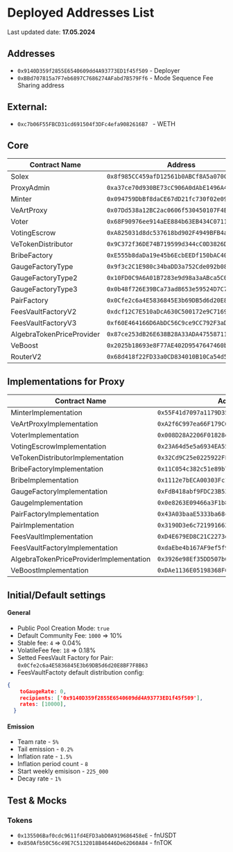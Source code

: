 # Deployed Addresses List

Last updated date: **17.05.2024**

## Addresses
- `0x9140D359f2855E6540609dd4A93773ED1f45f509` - Deployer
- `0xBBd707815a7F7eb6897C7686274AFabd7B579Ff6` - Mode Sequence Fee Sharing address

## External:
- `0xc7b06F55FBCD31cd691504f3DFc4efa9082616B7 ` - WETH

## Core
| Contract Name         | Address                                    |
|-----------------------|--------------------------------------------|
| Solex                 | `0x8f985CC459afD12561b0ABCf8A5a070C37646baC` |
| ProxyAdmin            | `0xa37ce70d930BE73cC906A0dAbE1496A4A0fCc2eB` |
| Minter                | `0x094759DbBf8daCE67dD21fc730f02e091306ede9` |
| VeArtProxy            | `0x07Dd538a12BC2ac0606f530450107F4Ec529EA14` |
| Voter                 | `0x68F90976ee914aEE884b63EB434C07110BB75964` |
| VotingEscrow          | `0xA825031d8dc537618bd902F4949BFB4aa08aB3dd` |
| VeTokenDistributor    | `0x9C372f36DE74B719599d344cC0D3826D54D2CD50` |
| BribeFactory          | `0xE555b8daDa19e45b6EcbEEDf150bAC4099a9Ed86` |
| GaugeFactoryType      | `0x9f3c2C1E980c34baDD3a752Cde092b08dE400093` |
| GaugeFactoryType2     | `0x10FD0C9A6A01B7283e9d98a3aABca5C093f4a98a` |
| GaugeFactoryType3     | `0x0b48f726E39BCa73ad8653e59524D7C7f3b24995` |
| PairFactory           | `0x0Cfe2c6a4E5836845E3b69DB5d6d20E8BF7F8B63` |
| FeesVaultFactoryV2    | `0xdcf12C7E510aDcA630C500172e9C716983E1e748` |
| FeesVaultFactoryV3    | `0xf60E464166D6AbDC56C9ce9CC792F3aD38fcF8b7` |
| AlgebraTokenPriceProvider | `0x87ce253dB26E638B28A33ADA47558711CA2c6034` |
| VeBoost               | `0x2025b18693e8F77AE402D9547647460b897BF503` |
| RouterV2              | `0x68d418f22FD33a0CD834010B10Ca54d56d21eEd1` |

## Implementations for Proxy
| Contract Name                  | Address                                    |
|--------------------------------|--------------------------------------------|
| MinterImplementation           | `0x55F41d7097a1179D3537717D6D4c4Bf62bC89812` |
| VeArtProxyImplementation       | `0xA2f6C997ea66F179C6b83C9Eb3AF887266711D37` |
| VoterImplementation            | `0x008D28A2206F01828ea59C3d39A4Eb1aa15d072D` |
| VotingEscrowImplementation     | `0x23A64d5e5a6934EA5553Dad75B9bf9247b3d959D` |
| VeTokenDistributorImplementation | `0x32Cd9C25e0225922FFF6E4DA56EDC2A9C899F714` |
| BribeFactoryImplementation     | `0x11C054c382c51e89b773E89EC1891AF7C63Be74c` |
| BribeImplementation            | `0x1112e7bECA00303Fc18d435FB93e19c0cDB9bef4` |
| GaugeFactoryImplementation     | `0xFdB418abf9FDC23B531551D76E91EcDb4f959b79` |
| GaugeImplementation            | `0x0e8263E09466a3F1b8f17f157CD8b9B180d0a70B` |
| PairFactoryImplementation      | `0x43A03baaE5333ba68cdffdCEb8fD474304d61D5b` |
| PairImplementation             | `0x3190D3e6c721991662AEE55eF915239ecB991301` |
| FeesVaultImplementation        | `0xD4E679ED8C21C2273dE6CbD955a8901EEB9A0B6b` |
| FeesVaultFactoryImplementation | `0xdaEbe4b167AF9ef5f9D9df0F0D6Be088DA090F0d` |
| AlgebraTokenPriceProviderImplementation | `0x3926e98Ef35DD507b0fC49c901c198d2b087B279` |
| VeBoostImplementation          | `0xDAe1136E05198368F0fd9948937d5D9F039D83E9` |



## Initial/Default settings
#### General

- Public Pool Creation Mode: `true`
- Default Community Fee: `1000` => 10%
- Stable fee: `4` => 0.04%
- VolatileFee fee: `18` => 0.18%
- Setted FeesVault Factory for Pair: `0x0Cfe2c6a4E5836845E3b69DB5d6d20E8BF7F8B63`
- FeesVaultFactoty default distribution config:
```json
{
    toGaugeRate: 0,
    recipients: ['0x9140D359f2855E6540609dd4A93773ED1f45f509'],
    rates: [10000],
  }
```

#### Emission
- Team rate - `5%`
- Tail emission - `0.2%`
- Inflation rate  - `1.5%`
- Inflation period count - `8`
- Start weekly emisison - `225_000` 
- Decay rate - `1%`

## Test & Mocks
### Tokens
- `0x135506Baf0cdc9611fd4EFD3abD0A919686458eE` - fnUSDT
- `0x850Afb50C56c49E7C5132018B46446De62D60A84` - fnTOK